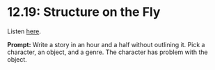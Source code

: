 # 12.19: Structure on the Fly 

Listen [here](http://www.writingexcuses.com/2017/05/07/12-19-structure-on-the-fly/). 

**Prompt:** Write a story in an hour and a half without outlining it. Pick a character, an object, and a genre. The character has problem with the object. 